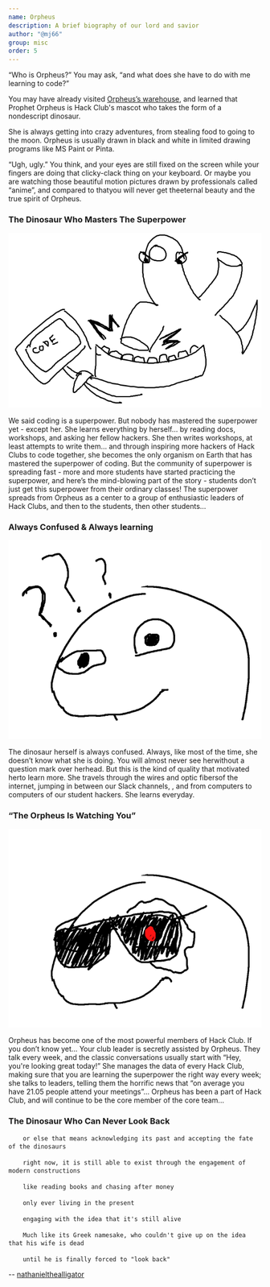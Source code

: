 ```yaml
---
name: Orpheus
description: A brief biography of our lord and savior
author: "@mj66"
group: misc
order: 5
---
```


“Who is Orpheus?” You may ask, “and what does she have to do with me learning to code?”

You may have already visited [Orpheus’s warehouse](https://github.com/hackclub/dinosaurs), and learned that Prophet Orpheus is Hack Club's mascot who takes the form of a nondescript dinosaur.

She is always getting into crazy adventures, from stealing food to going to the moon. Orpheus is usually drawn in black and white in limited drawing programs like MS Paint or Pinta.

“Ugh, ugly.” You think, and your eyes are still fixed on the screen while your fingers are doing that clicky-clack thing on your keyboard. Or maybe you are watching those beautiful motion pictures drawn by professionals called “anime”, and compared to thatyou will never get theeternal beauty and the true spirit of Orpheus.

### The Dinosaur Who Masters The Superpower

![Coding Dinosaur](img/code_dinosaur.png)

We said coding is a superpower. But nobody has mastered the superpower yet - except her. She learns everything by herself… by reading docs, workshops, and asking her fellow hackers. She then writes workshops, at least attempts to write them… and through inspiring more hackers of Hack Clubs to code together, she becomes the only organism on Earth that has mastered the superpower of coding. But the community of superpower is spreading fast - more and more students have started practicing the superpower, and here’s the mind-blowing part of the story - students don’t just get this superpower from their ordinary classes! The superpower spreads from Orpheus as a center to a group of enthusiastic leaders of Hack Clubs, and then to the students, then other students…

### Always Confused & Always learning

![Confused Dinosaur](img/confused_dinosaur.png)

The dinosaur herself is always confused. Always, like most of the time, she doesn’t know what she is doing. You will almost never see herwithout a question mark over herhead. But this is the kind of quality that motivated herto learn more. She travels through the wires and optic fibersof the internet, jumping in between our Slack channels, , and from computers to computers of our student hackers. She learns everyday.

### “The Orpheus Is Watching You”

![Dinosaur with cool sunglasses](img/dinosaur_coming_from_the_future_to_destroy_humanity.png)

Orpheus has become one of the most powerful members of Hack Club. If you don’t know yet… Your club leader is secretly assisted by Orpheus. They talk every week, and the classic conversations usually start with “Hey, you're looking great today!” She manages the data of every Hack Club, making sure that you are learning the superpower the right way every week; she talks to leaders, telling them the horrific news that “on average you have 21.05 people attend your meetings”... Orpheus has been a part of Hack Club, and will continue to be the core member of the core team...

### The Dinosaur Who Can Never Look Back

		or else that means acknowledging its past and accepting the fate of the dinosaurs

		right now, it is still able to exist through the engagement of modern constructions

		like reading books and chasing after money

		only ever living in the present

		engaging with the idea that it's still alive

		Much like its Greek namesake, who couldn't give up on the idea that his wife is dead

		until he is finally forced to "look back"

\-\- [nathanielthealligator](https://www.google.com/url?q=http://nathanielthealligator.tumblr.com/&sa=D&ust=1521773313877000&usg=AFQjCNEXHROhYFHbHQUzbca7rjvCyxXMHg)
